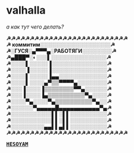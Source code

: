 # valhalla


<i>а как тут чего делать?</i>





<b>
  
  
  
 
 &#9773;&#9773;&#9773;&#9773;&#9773;&#9773;&#9773;&#9773;&#9773;&#9773;&#9773;&#9773;&#9773;&#9773;&#9773;&#9773;&#9773;&#9773;&#9773;&#9773;&#9773;&#9773;&#9773;&#9773;&#9773;&#9773;  <br>
&#9773;  коммитим░░░░░░░░░░░░░░░░░░░&#9773;  <br>
&#9773;░ГУСЯ░▄▀▀▀▄░РАБОТЯГИ░░░░░░░░&#9773;  <br>
&#9773;▄███▀░◐░░░▌░░░░░░░░░░░░░░░&#9773;  <br>
&#9773;░░░░▌░░░░░▐░░░░░░░░░░░░░░░&#9773;  <br>
&#9773;░░░░▐░░░░░▐░░░░░░░░░░░░░░░&#9773;  <br>
&#9773;░░░░▌░░░░░▐▄▄░░░░░░░░░░░░░&#9773;  <br>
&#9773;░░░░▌░░░░▄▀▒▒▀▀▀▀▄░░░░░░░░&#9773;  <br>
&#9773;░░░▐░░░░▐▒▒▒▒▒▒▒▒▀▀▄░░░░░░&#9773;  <br>
&#9773;░░░▐░░░░▐▄▒▒▒▒▒▒▒▒▒▒▀▄░░░░&#9773;  <br>
&#9773;░░░░▀▄░░░░▀▄▒▒▒▒▒▒▒▒▒▒▀▄░░&#9773;  <br>
&#9773;░░░░░░▀▄▄▄▄▄█▄▄▄▄▄▄▄▄▄▄▄▀▄&#9773;  <br>
&#9773;░░░░░░░░░░░▌▌░▌▌░░░░░░░░░░&#9773;  <br>
&#9773;░░░░░░░░░░░▌▌░▌▌░░░░░░░░░░&#9773;  <br>
&#9773;░░░░░░░░░▄▄▌▌▄▌▌░░░░░░░░░░&#9773;  <br>
&#9773;&#9773;&#9773;&#9773;&#9773;&#9773;&#9773;&#9773;&#9773;&#9773;&#9773;&#9773;&#9773;&#9773;&#9773;&#9773;&#9773;&#9773;&#9773;&#9773;&#9773;&#9773;&#9773;&#9773;&#9773;&#9773;  <br>

<tt> <a href="https://pbs.twimg.com/media/Cgp2792U4AIn7II.jpg"> HESOYAM </a> 
  </tt>
  </b>
